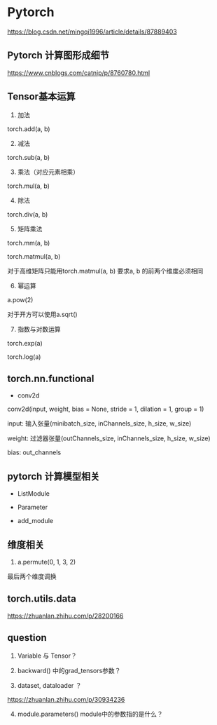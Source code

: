 # Pytorch

https://blog.csdn.net/mingqi1996/article/details/87889403

## Pytorch 计算图形成细节

https://www.cnblogs.com/catnip/p/8760780.html

## Tensor基本运算

1. 加法

torch.add(a, b)

2. 减法

torch.sub(a, b)

3. 乘法（对应元素相乘）

torch.mul(a, b)

4. 除法

torch.div(a, b)

5. 矩阵乘法

torch.mm(a, b)

torch.matmul(a, b)

对于高维矩阵只能用torch.matmul(a, b) 要求a, b 的前两个维度必须相同

6. 幂运算

a.pow(2)

对于开方可以使用a.sqrt()

7. 指数与对数运算

torch.exp(a)

torch.log(a)

## torch.nn.functional

* conv2d

conv2d(input, weight, bias = None, stride = 1, dilation = 1, group = 1)

input: 输入张量(minibatch_size, inChannels_size, h_size, w_size)

weight: 过滤器张量(outChannels_size, inChannels_size, h_size, w_size)

bias: out_channels

## pytorch 计算模型相关

* ListModule

* Parameter

* add_module

## 维度相关

1. a.permute(0, 1, 3, 2) 

最后两个维度调换

## torch.utils.data

https://zhuanlan.zhihu.com/p/28200166

## question

1. Variable 与 Tensor？



2. backward() 中的grad_tensors参数？

3. dataset, dataloader ？

https://zhuanlan.zhihu.com/p/30934236

4. module.parameters() module中的参数指的是什么？